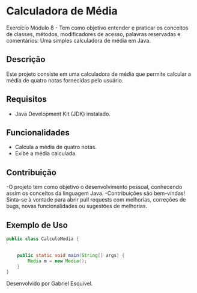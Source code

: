 # Calculadora de Média

Exercício Módulo 8 - Tem como objetivo entender e praticar os conceitos de classes, métodos, modificadores de acesso, palavras reservadas e comentários:
Uma simples calculadora de média em Java.

## Descrição

Este projeto consiste em uma calculadora de média que permite calcular a média de quatro notas fornecidas pelo usuário.

## Requisitos

- Java Development Kit (JDK) instalado.

## Funcionalidades

- Calcula a média de quatro notas.
- Exibe a média calculada.

 ## Contribuição

-O projeto tem como objetivo o desenvolvimento pessoal, conhecendo assim os conceitos da linguagem Java.
-Contribuições são bem-vindas! Sinta-se à vontade para abrir pull requests com melhorias, correções de bugs, novas funcionalidades ou sugestões de melhorias.

## Exemplo de Uso

```java
public class CalculoMedia {
ˋ

    public static void main(String[] args) {
        Media m = new Media();
    }
}
```
Desenvolvido por Gabriel Esquivel.

